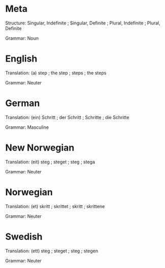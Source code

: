 Meta
====

Structure: Singular, Indefinite ; Singular, Definite ; Plural, Indefinite ; Plural, Definite

Grammar:   Noun



English
=======

Translation: (a) step ; the step ; steps ; the steps

Grammar:     Neuter



German
======

Translation: (ein) Schritt ; der Schritt ; Schritte ; die Schritte

Grammar:     Masculine



New Norwegian
=============

Translation: (eit) steg ; steget ; steg ; stega

Grammar:     Neuter



Norwegian
=========

Translation: (et) skritt ; skrittet ; skritt ; skrittene

Grammar:     Neuter



Swedish
=======

Translation: (ett) steg ; steget ; steg ; stegen

Grammar:     Neuter
